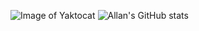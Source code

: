 ![Image of Yaktocat](https://octodex.github.com/images/yaktocat.png)
![Allan's GitHub stats](https://github-readme-stats.vercel.app/api?username=allanlealluz&show_icons=true&theme=synthwave)
